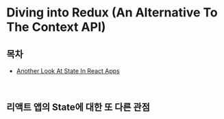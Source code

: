 # Diving into Redux (An Alternative To The Context API)

## 목차

- [Another Look At State In React Apps](#리액트-앱의-State에-대한-또-다른-관점)

</br>

## 리액트 앱의 State에 대한 또 다른 관점

</br>
